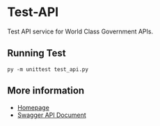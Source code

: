 # Test-API
Test API service for World Class Government APIs.
## Running Test
```
py -m unittest test_api.py
```
## More information
- [Homepage](https://wcg-apis.herokuapp.com/)
- [Swagger API Document](https://wcg-apis.herokuapp.com/api-doc/)